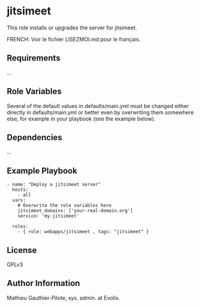 jitsimeet
=====

This role installs or upgrades the server for jitsimeet. 

FRENCH: Voir le fichier LISEZMOI.md pour le français.

Requirements
------------

...

Role Variables
--------------

Several of the default values in defaults/main.yml must be changed either directly in defaults/main.yml or better even by overwriting them somewhere else, for example in your playbook (see the example below).

Dependencies
------------

...

Example Playbook
----------------

```
- name: "Deploy a jitsimeet server"
  hosts: 
    - all
  vars:
    # Overwrite the role variables here
    jitsimeet_domains: ['your-real-domain.org']
    service: 'my-jitsimeet'

  roles:
    - { role: webapps/jitsimeet , tags: "jitsimeet" }
```

License
-------

GPLv3

Author Information
------------------

Mathieu Gauthier-Pilote, sys. admin. at Evolix.
